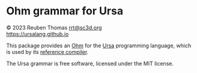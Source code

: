 # Ohm grammar for Ursa

© 2023 Reuben Thomas <rrt@sc3d.org>  
https://ursalang.github.io  

This package provides an [Ohm](https://ohmjs.org) for the
[Ursa](https://ursalang.github.io) programming language, which is used by
its [reference compiler](https://github.com/ursalang/ursa).

The Ursa grammar is free software, licensed under the MIT license.
